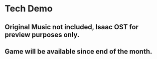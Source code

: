 # Tech Demo

## Original Music not included, Isaac OST for preview purposes only.

## Game will be available since end of the month.

